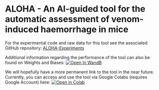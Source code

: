 # ALOHA - An AI-guided tool for the automatic assessment of venom-induced haemorrhage in mice

For the experimental code and raw data for this tool see the associated GitHub repository: [ALOHA-Experiments](https://github.com/laprade117/ALOHA-Experiments)

Additional information regarding the performance of the tool can also be found on Weights and Biases: [![Open In WandB](https://raw.githubusercontent.com/wandb/assets/main/wandb-github-badge-28.svg)](https://wandb.ai/willap/VenomAI-Haemorrhage-UNet/reports/U-Net-Haemorrhage-Detection-Results--VmlldzoyMDkzODUy)

We will hopefully have a more permanent link to the tool in the near future. Currently, you can access and use the tool via Google Colabs (requires Google Account) here: [![Open in Colab](https://colab.research.google.com/assets/colab-badge.svg)](https://githubtocolab.com/laprade117/ALOHA/blob/main/ALOHA.ipynb)
